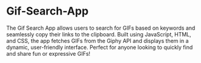 # Gif-Search-App
The Gif Search App allows users to search for GIFs based on keywords and seamlessly copy their links to the clipboard. Built using JavaScript, HTML, and CSS, the app fetches GIFs from the Giphy API and displays them in a dynamic, user-friendly interface. Perfect for anyone looking to quickly find and share fun or expressive GIFs!
